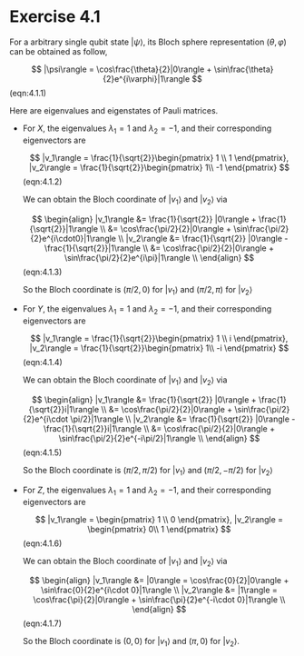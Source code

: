 # Exercise 4.1

For a arbitrary single qubit state $|\psi\rangle$, its Bloch sphere representation $(\theta, \varphi)$ can be obtained as follow, 

$$
|\psi\rangle = \cos\frac{\theta}{2}|0\rangle + \sin\frac{\theta}{2}e^{i\varphi}|1\rangle
$$(eqn:4.1.1)

Here are eigenvalues and eigenstates of Pauli matrices. 

* For $X$,  the eigenvalues $\lambda_1=1$ and $\lambda_2=-1$, and  their corresponding eigenvectors are

  $$
  |v_1\rangle = \frac{1}{\sqrt{2}}\begin{pmatrix}
  1 \\ 1
  \end{pmatrix}, |v_2\rangle = \frac{1}{\sqrt{2}}\begin{pmatrix}
  1\\ -1
  \end{pmatrix}
  $$(eqn:4.1.2)

  We can obtain the Bloch coordinate of $|v_1\rangle$ and $|v_2\rangle$ via
  
  $$
  \begin{align}
  |v_1\rangle &= \frac{1}{\sqrt{2}} |0\rangle + \frac{1}{\sqrt{2}}|1\rangle \\
  &= \cos\frac{\pi/2}{2}|0\rangle + \sin\frac{\pi/2}{2}e^{i\cdot0}|1\rangle \\
  |v_2\rangle &= \frac{1}{\sqrt{2}} |0\rangle - \frac{1}{\sqrt{2}}|1\rangle \\
  &= \cos\frac{\pi/2}{2}|0\rangle + \sin\frac{\pi/2}{2}e^{i\pi}|1\rangle \\
  \end{align}
  $$(eqn:4.1.3)

  So the Bloch coordinate is $(\pi/2, 0)$ for $|v_1\rangle$ and $(\pi/2, \pi)$ for $|v_2\rangle$

* For $Y$​, the eigenvalues $\lambda_1=1$​ and $\lambda_2=-1$​, and their corresponding eigenvectors are

  $$
  |v_1\rangle =  \frac{1}{\sqrt{2}}\begin{pmatrix}
  1 \\ i
  \end{pmatrix}, |v_2\rangle =  \frac{1}{\sqrt{2}}\begin{pmatrix}
  1\\ -i
  \end{pmatrix}
  $$(eqn:4.1.4)

  We can obtain the Bloch coordinate of $|v_1\rangle$ and $|v_2\rangle$ via

  $$
  \begin{align}
  |v_1\rangle &= \frac{1}{\sqrt{2}} |0\rangle + \frac{1}{\sqrt{2}}i|1\rangle \\
  &= \cos\frac{\pi/2}{2}|0\rangle + \sin\frac{\pi/2}{2}e^{i\cdot \pi/2}|1\rangle \\
  |v_2\rangle &= \frac{1}{\sqrt{2}} |0\rangle - \frac{1}{\sqrt{2}}i|1\rangle \\
  &= \cos\frac{\pi/2}{2}|0\rangle + \sin\frac{\pi/2}{2}e^{-i\pi/2}|1\rangle \\
  \end{align}
  $$(eqn:4.1.5)

  So the Bloch coordinate is $(\pi/2, \pi/2)$ for $|v_1\rangle$ and $(\pi/2, -\pi/2)$ for $|v_2\rangle$

* For $Z$​, the eigenvalues $\lambda_1=1$​ and $\lambda_2=-1$​, and their corresponding eigenvectors are

  $$
  |v_1\rangle = \begin{pmatrix}
  1 \\ 0
  \end{pmatrix}, |v_2\rangle = \begin{pmatrix}
  0\\ 1
  \end{pmatrix}
  $$(eqn:4.1.6)

  We can obtain the Bloch coordinate of $|v_1\rangle$ and $|v_2\rangle$ via

  $$
  \begin{align}
  |v_1\rangle &= |0\rangle = \cos\frac{0}{2}|0\rangle + \sin\frac{0}{2}e^{i\cdot 0}|1\rangle \\
  |v_2\rangle &= |1\rangle = \cos\frac{\pi}{2}|0\rangle + \sin\frac{\pi}{2}e^{-i\cdot 0}|1\rangle \\
  \end{align}
  $$(eqn:4.1.7)

  So the Bloch coordinate is $(0, 0)$ for $|v_1\rangle$ and $(\pi, 0)$ for $|v_2\rangle$. 